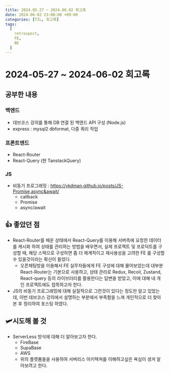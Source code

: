 ```yaml
---
title: 2024.05.27 ~ 2024.06.02 회고록
date: 2024-06-02 23:00:00 +09:00
categories: [TIL, 회고록]
tags:
  [
    retrospect,
    FE,
    BE
  ]
---
```

# 2024-05-27 ~ 2024-06-02 회고록

## 공부한 내용

### 백엔드

- 데브코스 강의를 통해 DB 연결 된 백엔드 API 구성 (Node.js)
- express : mysql2 dbformat, 다중 쿼리 작업

### 프론트엔드

- React-Router
- React-Query (현 TanstackQuery)

### JS

- 비동기 프로그래밍 : https://ykdman.github.io/posts/JS-Promise,async&await/
    - callback
    - Promise
    - async/await

## 👍 좋았던 점

- React-Router를 배운 상태에서 React-Query를 이용해 서버측에 요청한 데이터를 캐시화 하여 상태를 관리하는 방법을 배우면서, 실제 프로젝트 및 프로덕트를 구성할 때, 해당 스택으로 구성하면 좀 더 체계적이고 재사용성을 고려한 FE 를 구성할 수 있을것이라는 확신이 들었다.
    - 오픈채팅방을 이용해서 FE 실무자들에게 FE 구성에 대해 물어보았는데 대부분 React-Router는 기본으로 사용하고, 상태 관리로 Redux, Recoil, Zustand, React-query 등의 라이브러리를 활용한다는 답변을 받았고, 이에 대해 내 개인 프로젝트에도 접목하고자 한다.
- JS의 비동기 프로그래밍에 대해 실질적으로 그런것이 있다는 정도만 알고 있었는데, 이번 데브코스 강의에서 설명하는 부분에서 부족함을 느껴 개인적으로 더 찾아본 후 정리하여 포스팅 하였다.

## 🛩️시도해 볼 것

- ServerLess 방식에 대해 더 알아보고자 한다.
    - FireBase
    - SupaBase
    - AWS
    - 위의 플랫폼들을 사용하여 서버리스 아키텍쳐를 이해하고싶은 욕심이 생겨 알아보려고 한다.
